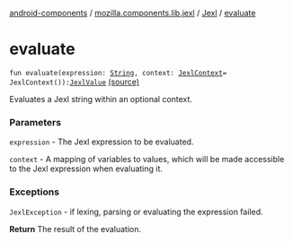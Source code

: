 [android-components](../../index.md) / [mozilla.components.lib.jexl](../index.md) / [Jexl](index.md) / [evaluate](./evaluate.md)

# evaluate

`fun evaluate(expression: `[`String`](https://kotlinlang.org/api/latest/jvm/stdlib/kotlin/-string/index.html)`, context: `[`JexlContext`](../../mozilla.components.lib.jexl.evaluator/-jexl-context/index.md)` = JexlContext()): `[`JexlValue`](../../mozilla.components.lib.jexl.value/-jexl-value/index.md) [(source)](https://github.com/mozilla-mobile/android-components/blob/master/components/lib/jexl/src/main/java/mozilla/components/lib/jexl/Jexl.kt#L49)

Evaluates a Jexl string within an optional context.

### Parameters

`expression` - The Jexl expression to be evaluated.

`context` - A mapping of variables to values, which will be made accessible to the Jexl
    expression when evaluating it.

### Exceptions

`JexlException` - if lexing, parsing or evaluating the expression failed.

**Return**
The result of the evaluation.

